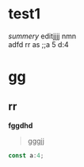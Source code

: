 # test1
*summery*
editjjjj nmn  
adfd  rr
as
;;a 5 d:4


<i-toc></i-toc>


# gg
## rr  

**fggdhd**
> gggjj
```js
const a:4;
```




